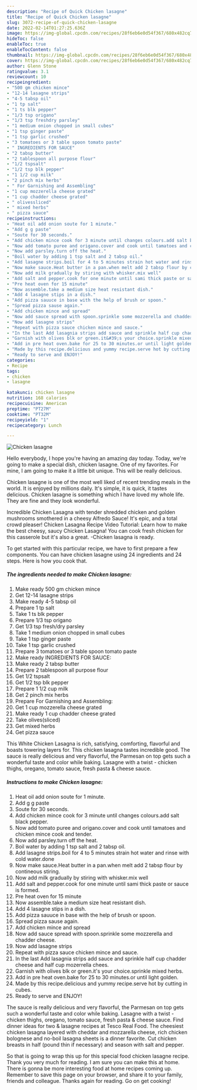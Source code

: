 ```yaml
---
description: "Recipe of Quick Chicken lasagne"
title: "Recipe of Quick Chicken lasagne"
slug: 3072-recipe-of-quick-chicken-lasagne
date: 2022-02-14T01:27:25.636Z
image: https://img-global.cpcdn.com/recipes/28f6eb6e0d54f367/680x482cq70/chicken-lasagne-recipe-main-photo.jpg
hideToc: false
enableToc: true
enableTocContent: false
thumbnail: https://img-global.cpcdn.com/recipes/28f6eb6e0d54f367/680x482cq70/chicken-lasagne-recipe-main-photo.jpg
cover: https://img-global.cpcdn.com/recipes/28f6eb6e0d54f367/680x482cq70/chicken-lasagne-recipe-main-photo.jpg
author: Glenn Stone
ratingvalue: 3.1
reviewcount: 10
recipeingredient:
- "500 gm chicken mince"
- "12-14 lasagne strips"
- "4-5 tabsp oil"
- "1 tp salt"
- "1 ts blk pepper"
- "1/3 tsp origano"
- "1/3 tsp freshdry parsley"
- "1 medium onion chopped in small cubes"
- "1 tsp ginger paste"
- "1 tsp garlic crushed"
- "3 tomatoes or 3 table spoon tomato paste"
- " INGREDIENTS FOR SAUCE"
- "2 tabsp butter"
- "2 tablespoon all purpose flour"
- "1/2 tspsalt"
- "1/2 tsp blk pepper"
- "1 1/2 cup milk"
- "2 pinch mix herbs"
- " For Garnishing and Assembling"
- "1 cup mozzerella cheese grated"
- "1 cup chadder cheese grated"
- " olivessliced"
- " mixed herbs"
- " pizza sauce"
recipeinstructions:
- "Heat oil add onion soute for 1 minute."
- "Add g g paste"
- "Soute for 30 seconds."
- "Add chicken mince cook for 3 minute until changes colours.add salt black pepper."
- "Now add tomato puree and origano.cover and cook until tamatoes and chicken mince cook and tender."
- "Now add parsley.turn off the heat."
- "Boil water by adding 1 tsp salt and 2 tabsp oil."
- "Add lasagne strips.boil for 4 to 5 minutes strain hot water and rinse with cold water.done"
- "Now make sauce.Heat butter in a pan.when melt add 2 tabsp flour by contineous stiring."
- "Now add milk gradually by stiring with whisker.mix well"
- "Add salt and pepper.cook for one minute until sami thick paste or sauce is formed."
- "Pre heat oven for 15 minute"
- "Now assemble.take a medium size heat resistant dish."
- "Add 4 lasagne stips in a dish."
- "Add pizza sauuce in base with the help of brush or spoon."
- "Spread pizza sause again."
- "Add chicken mince and spread"
- "Now add sauce spread with spoon.sprinkle some mozzerella and chadder cheese."
- "Now add lasagne strips"
- "Repeat with pizza sauce chicken mince and sauce."
- "In the last Add lasagnia strips add sauce and sprinkle half cup chadder cheese and half cup mozerrella chees."
- "Garnish with olives blk or green.it&#39;s your choice.sprinkle mixed herbs."
- "Add in pre heat oven.bake for 25 to 30 minutes.or until light golden."
- "Made by this recipe.delicious and yummy recipe.serve hot by cutting in cubes."
- "Ready to serve and ENJOY!"
categories:
- Recipe
tags:
- chicken
- lasagne

katakunci: chicken lasagne 
nutrition: 168 calories
recipecuisine: American
preptime: "PT27M"
cooktime: "PT32M"
recipeyield: "1"
recipecategory: Lunch

---
```



![Chicken lasagne](https://img-global.cpcdn.com/recipes/28f6eb6e0d54f367/680x482cq70/chicken-lasagne-recipe-main-photo.jpg)

Hello everybody, I hope you're having an amazing day today. Today, we're going to make a special dish, chicken lasagne. One of my favorites. For mine, I am going to make it a little bit unique. This will be really delicious.

Chicken lasagne is one of the most well liked of recent trending meals in the world. It is enjoyed by millions daily. It's simple, it is quick, it tastes delicious. Chicken lasagne is something which I have loved my whole life. They are fine and they look wonderful.

Incredible Chicken Lasagna with tender shredded chicken and golden mushrooms smothered in a cheesy Alfredo Sauce! It&#39;s epic, and a total crowd pleaser! Chicken Lasagna Recipe Video Tutorial: Learn how to make the best cheesy, saucy Chicken Lasagna! You can cook fresh chicken for this casserole but it&#39;s also a great. -Chicken lasagna is ready.


To get started with this particular recipe, we have to first prepare a few components. You can have chicken lasagne using 24 ingredients and 24 steps. Here is how you cook that.

<!--inarticleads1-->

##### The ingredients needed to make Chicken lasagne:

1. Make ready 500 gm chicken mince
1. Get 12-14 lasagne strips
1. Make ready 4-5 tabsp oil
1. Prepare 1 tp salt
1. Take 1 ts blk pepper
1. Prepare 1/3 tsp origano
1. Get 1/3 tsp fresh/dry parsley
1. Take 1 medium onion chopped in small cubes
1. Take 1 tsp ginger paste
1. Take 1 tsp garlic crushed
1. Prepare 3 tomatoes or 3 table spoon tomato paste
1. Make ready  INGREDIENTS FOR SAUCE:
1. Make ready 2 tabsp butter
1. Prepare 2 tablespoon all purpose flour
1. Get 1/2 tspsalt
1. Get 1/2 tsp blk pepper
1. Prepare 1 1/2 cup milk
1. Get 2 pinch mix herbs
1. Prepare  For Garnishing and Assembling:
1. Get 1 cup mozzerella cheese grated
1. Make ready 1 cup chadder cheese grated
1. Take  olives(sliced)
1. Get  mixed herbs
1. Get  pizza sauce


This White Chicken Lasagna is rich, satisfying, comforting, flavorful and boasts towering layers for. This chicken lasagna tastes incredible good. The sauce is really delicious and very flavorful, the Parmesan on top gets such a wonderful taste and color while baking. Lasagne with a twist - chicken thighs, oregano, tomato sauce, fresh pasta &amp; cheese sauce. 

<!--inarticleads2-->

##### Instructions to make Chicken lasagne:

1. Heat oil add onion soute for 1 minute.
1. Add g g paste
1. Soute for 30 seconds.
1. Add chicken mince cook for 3 minute until changes colours.add salt black pepper.
1. Now add tomato puree and origano.cover and cook until tamatoes and chicken mince cook and tender.
1. Now add parsley.turn off the heat.
1. Boil water by adding 1 tsp salt and 2 tabsp oil.
1. Add lasagne strips.boil for 4 to 5 minutes strain hot water and rinse with cold water.done
1. Now make sauce.Heat butter in a pan.when melt add 2 tabsp flour by contineous stiring.
1. Now add milk gradually by stiring with whisker.mix well
1. Add salt and pepper.cook for one minute until sami thick paste or sauce is formed.
1. Pre heat oven for 15 minute
1. Now assemble.take a medium size heat resistant dish.
1. Add 4 lasagne stips in a dish.
1. Add pizza sauuce in base with the help of brush or spoon.
1. Spread pizza sause again.
1. Add chicken mince and spread
1. Now add sauce spread with spoon.sprinkle some mozzerella and chadder cheese.
1. Now add lasagne strips
1. Repeat with pizza sauce chicken mince and sauce.
1. In the last Add lasagnia strips add sauce and sprinkle half cup chadder cheese and half cup mozerrella chees.
1. Garnish with olives blk or green.it&#39;s your choice.sprinkle mixed herbs.
1. Add in pre heat oven.bake for 25 to 30 minutes.or until light golden.
1. Made by this recipe.delicious and yummy recipe.serve hot by cutting in cubes.
1. Ready to serve and ENJOY!

The sauce is really delicious and very flavorful, the Parmesan on top gets such a wonderful taste and color while baking. Lasagne with a twist - chicken thighs, oregano, tomato sauce, fresh pasta &amp; cheese sauce. Find dinner ideas for two &amp; lasagne recipes at Tesco Real Food. The cheesiest chicken lasagna layered with cheddar and mozzarella cheese, rich chicken bolognese and no-boil lasagna sheets is a dinner favorite. Cut chicken breasts in half (pound thin if necessary) and season with salt and pepper. 

So that is going to wrap this up for this special food chicken lasagne recipe. Thank you very much for reading. I am sure you can make this at home. There is gonna be more interesting food at home recipes coming up. Remember to save this page on your browser, and share it to your family, friends and colleague. Thanks again for reading. Go on get cooking!
